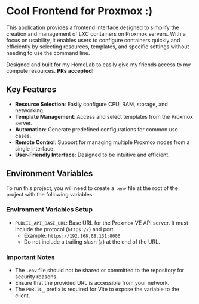 # Cool Frontend for Proxmox :)

This application provides a frontend interface designed to simplify the creation and management of LXC containers on Proxmox servers. With a focus on usability, it enables users to configure containers quickly and efficiently by selecting resources, templates, and specific settings without needing to use the command line.  

Designed and built for my HomeLab to easily give my friends access to my compute resources. **PRs accepted!**

## Key Features
- **Resource Selection**: Easily configure CPU, RAM, storage, and networking.
- **Template Management**: Access and select templates from the Proxmox server.
- **Automation**: Generate predefined configurations for common use cases.
- **Remote Control**: Support for managing multiple Proxmox nodes from a single interface.
- **User-Friendly Interface**: Designed to be intuitive and efficient.

## Environment Variables

To run this project, you will need to create a `.env` file at the root of the project with the following variables:

### Environment Variables Setup

- `PUBLIC_API_BASE_URL`: Base URL for the Proxmox VE API server. It must include the protocol (`https://`) and port.
  - Example: `https://192.168.68.131:8006`
  - Do not include a trailing slash (`/`) at the end of the URL.

### Important Notes
- The `.env` file should not be shared or committed to the repository for security reasons.
- Ensure that the provided URL is accessible from your network.
- The `PUBLIC_` prefix is required for Vite to expose the variable to the client.


